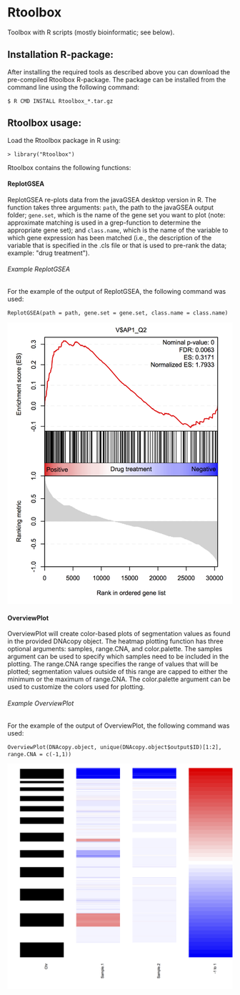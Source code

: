 # Rtoolbox

Toolbox with R scripts (mostly bioinformatic; see below).

## Installation R-package:

After installing the required tools as described above you can download the pre-compiled Rtoolbox R-package.
The package can be installed from the command line using the following command:

    $ R CMD INSTALL Rtoolbox_*.tar.gz

## Rtoolbox usage:

Load the Rtoolbox package in R using:

    > library("Rtoolbox")

Rtoolbox contains the following functions:

#### ReplotGSEA

ReplotGSEA re-plots data from the javaGSEA desktop version in R. The function
takes three arguments: `path`, the path to the javaGSEA output folder;
`gene.set`, which is the name of the gene set you want to plot (note:
approximate matching is used in a grep-function to determine the appropriate
gene set); and `class.name`, which is the name of the variable to which gene
expression has been matched (i.e., the description of the variable that is
specified in the .cls file or that is used to pre-rank the data; example:
"drug treatment").

###### Example ReplotGSEA

For the example of the output of ReplotGSEA, the following command was used:

    ReplotGSEA(path = path, gene.set = gene.set, class.name = class.name)

<img src="https://raw.githubusercontent.com/PeeperLab/Rtoolbox/master/images/replotGSEA.png" alt="ReplotGSEA" style="width: 600px;"/>

#### OverviewPlot

OverviewPlot will create color-based plots of segmentation values as found in the provided DNAcopy object.
The heatmap plotting function has three optional arguments: samples, range.CNA, and color.palette.
The samples argument can be used to specify which samples need to be included in the plotting.
The range.CNA range specifies the range of values that will be plotted; segmentation values outside of this range are capped to either the minimum or the maximum of range.CNA.
The color.palette argument can be used to customize the colors used for plotting.

###### Example OverviewPlot

For the example of the output of OverviewPlot, the following command was used:

    OverviewPlot(DNAcopy.object, unique(DNAcopy.object$output$ID)[1:2], range.CNA = c(-1,1))

<img src="https://raw.githubusercontent.com/PeeperLab/Rtoolbox/628ce1d999c4a19f3e80efe97d892aeadd1c60b8/images/Rplot.png" alt="ReplotGSEA" style="width: 600px;"/>